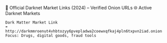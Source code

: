 🔗 Official Darknet Market Links (2024) – Verified Onion URLs
🌐 Active Darknet Markets

    Dark Matter Market Link
    ➠ http://darkmmroenut4vhbtozyy6pvepladwa2coewxqfkaj4pln6txpvn2iad.onion
    Focus: Drugs, digital goods, fraud tools 
